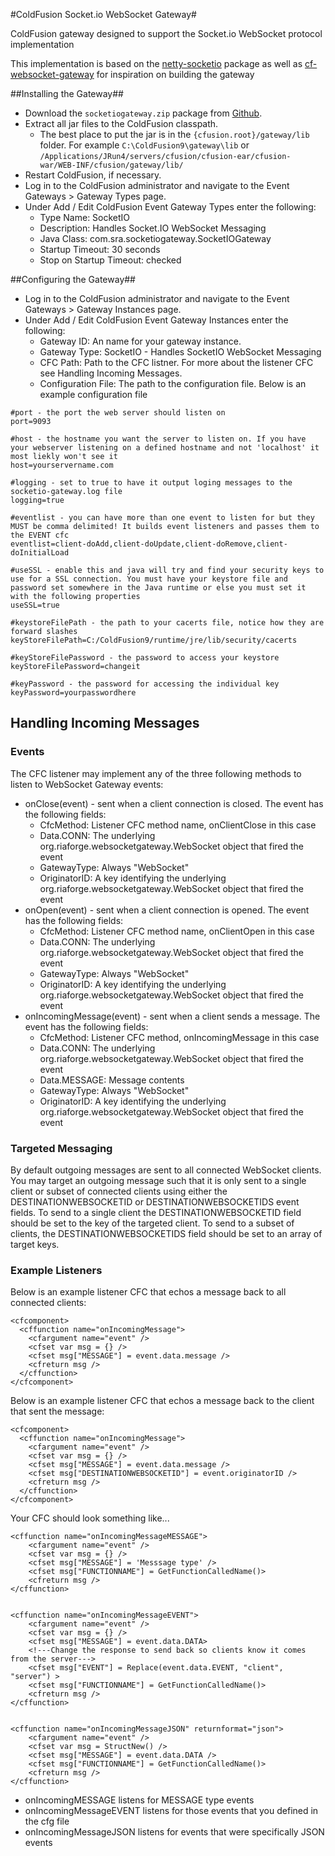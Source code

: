 #ColdFusion Socket.io WebSocket Gateway#

ColdFusion gateway designed to support the Socket.io WebSocket protocol implementation

This implementation is based on the [netty-socketio](https://github.com/mrniko/netty-socketio) package as well as [cf-websocket-gateway](https://github.com/nmische/cf-websocket-gateway) for inspiration on building the gateway

##Installing the Gateway##
* Download the `socketiogateway.zip` package from [Github](https://github.com/softwarezman/cf-socketiogateway/downloads).
* Extract all jar files to the ColdFusion classpath.
    * The best place to put the jar is in the `{cfusion.root}/gateway/lib` folder. For example `C:\ColdFusion9\gateway\lib` or `/Applications/JRun4/servers/cfusion/cfusion-ear/cfusion-war/WEB-INF/cfusion/gateway/lib/`
* Restart ColdFusion, if necessary.
* Log in to the ColdFusion administrator and navigate to the Event Gateways > Gateway Types page.
* Under Add / Edit ColdFusion Event Gateway Types enter the following:
    * Type Name: SocketIO
    * Description: Handles Socket.IO WebSocket Messaging
    * Java Class: com.sra.socketiogateway.SocketIOGateway
    * Startup Timeout: 30 seconds
    * Stop on Startup Timeout: checked
  
##Configuring the Gateway##
* Log in to the ColdFusion administrator and navigate to the Event Gateways > Gateway Instances page.
* Under Add / Edit ColdFusion Event Gateway Instances enter the following:
    * Gateway ID: An name for your gateway instance.
    * Gateway Type: SocketIO - Handles SocketIO WebSocket Messaging
    * CFC Path: Path to the CFC listner. For more about the listener CFC see Handling Incoming Messages.
    * Configuration File: The path to the configuration file. Below is an example configuration file
	
```
#port - the port the web server should listen on
port=9093

#host - the hostname you want the server to listen on. If you have your webserver listening on a defined hostname and not 'localhost' it most liekly won't see it
host=yourservername.com

#logging - set to true to have it output loging messages to the socketio-gateway.log file
logging=true

#eventlist - you can have more than one event to listen for but they MUST be comma delimited! It builds event listeners and passes them to the EVENT cfc
eventlist=client-doAdd,client-doUpdate,client-doRemove,client-doInitialLoad

#useSSL - enable this and java will try and find your security keys to use for a SSL connection. You must have your keystore file and password set somewhere in the Java runtime or else you must set it with the following properties
useSSL=true

#keystoreFilePath - the path to your cacerts file, notice how they are forward slashes
keyStoreFilePath=C:/ColdFusion9/runtime/jre/lib/security/cacerts

#keyStoreFilePassword - the password to access your keystore
keyStoreFilePassword=changeit

#keyPassword - the password for accessing the individual key
keyPassword=yourpasswordhere
```

## Handling Incoming Messages ##

### Events ###

The CFC listener may implement any of the three following methods to listen
to WebSocket Gateway events:

* onClose(event) - sent when a client connection is closed. The event has the following fields:
    * CfcMethod: Listener CFC method name, onClientClose in this case
    * Data.CONN: The underlying org.riaforge.websocketgateway.WebSocket object that fired the event
    * GatewayType: Always "WebSocket"
    * OriginatorID: A key identifying the underlying org.riaforge.websocketgateway.WebSocket object that fired the event
* onOpen(event) - sent when a client connection is opened. The event has the following fields:
    * CfcMethod: Listener CFC method name, onClientOpen in this case
    * Data.CONN: The underlying org.riaforge.websocketgateway.WebSocket object that fired the event
    * GatewayType: Always "WebSocket"
    * OriginatorID: A key identifying the underlying org.riaforge.websocketgateway.WebSocket object that fired the event
* onIncomingMessage(event) - sent when a client sends a message. The event has the following fields:
    * CfcMethod: Listener CFC method, onIncomingMessage in this case
    * Data.CONN: The underlying org.riaforge.websocketgateway.WebSocket object that fired the event
    * Data.MESSAGE: Message contents
    * GatewayType: Always "WebSocket"
    * OriginatorID: A key identifying the underlying org.riaforge.websocketgateway.WebSocket object that fired the event

### Targeted Messaging ###

By default outgoing messages are sent to all connected WebSocket clients. You may target an outgoing message such that it is only sent to a single client or subset of connected clients using either the DESTINATIONWEBSOCKETID or DESTINATIONWEBSOCKETIDS event fields. To send to a single client the DESTINATIONWEBSOCKETID field should be set to the key of the targeted client. To send to a subset of clients, the DESTINATIONWEBSOCKETIDS field should be set to an array of target keys.
### Example Listeners ###

Below is an example listener CFC that echos a message back to all connected clients:

    <cfcomponent>
      <cffunction name="onIncomingMessage">
        <cfargument name="event" />
        <cfset var msg = {} />
        <cfset msg["MESSAGE"] = event.data.message />
        <cfreturn msg />
      </cffunction>
    </cfcomponent>

Below is an example listener CFC that echos a message back to the client that sent the message:

    <cfcomponent>
      <cffunction name="onIncomingMessage">
        <cfargument name="event" />
        <cfset var msg = {} />
        <cfset msg["MESSAGE"] = event.data.message />
        <cfset msg["DESTINATIONWEBSOCKETID"] = event.originatorID />
        <cfreturn msg />
      </cffunction>
    </cfcomponent>

Your CFC should look something like...
<cfcomponent>
	
	<cffunction name="onIncomingMessageMESSAGE">
		<cfargument name="event" />
		<cfset var msg = {} />
		<cfset msg["MESSAGE"] = 'Messsage type' />
		<cfset msg["FUNCTIONNAME"] = GetFunctionCalledName()>
		<cfreturn msg />
	</cffunction>
	
	
	<cffunction name="onIncomingMessageEVENT">
		<cfargument name="event" />
		<cfset var msg = {} />
		<cfset msg["MESSAGE"] = event.data.DATA>
		<!---Change the response to send back so clients know it comes from the server--->
		<cfset msg["EVENT"] = Replace(event.data.EVENT, "client", "server") > 
		<cfset msg["FUNCTIONNAME"] = GetFunctionCalledName()>
		<cfreturn msg />
	</cffunction>
	
	
	<cffunction name="onIncomingMessageJSON" returnformat="json">
		<cfargument name="event" />
		<cfset var msg = StructNew() />
		<cfset msg["MESSAGE"] = event.data.DATA />
		<cfset msg["FUNCTIONNAME"] = GetFunctionCalledName()>
		<cfreturn msg />		
	</cffunction>
</cfcomponent>

* onIncomingMESSAGE listens for MESSAGE type events
* onIncomingMessageEVENT listens for those events that you defined in the cfg file
* onIncomingMessageJSON listens for events that were specifically JSON events